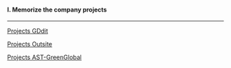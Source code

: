 #### I. Memorize the company projects
---

[Projects GDdit](https://github.com/daodc/Front-End-Develop-Technicals/blob/master/Memorize-the-company-projects-gdit.md)

[Projects Outsite](https://github.com/daodc/Front-End-Develop-Technicals/blob/master/Memorize-the-company-projects-outsite.md)

[Projects AST-GreenGlobal](https://github.com/daodc/Front-End-Develop-Technicals/blob/master/Memorize-the-company-projects-ast-greenglobal.md)